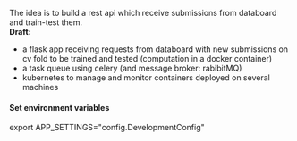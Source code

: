 The idea is to build a rest api which receive submissions from databoard and train-test them.  
**Draft:**   
- a flask app receiving requests from databoard with new submissions on cv fold to be trained and tested (computation in a docker container) 
- a task queue using celery (and message broker: rabibitMQ)  
- kubernetes to manage and monitor containers deployed on several machines  

#### Set environment variables
export APP_SETTINGS="config.DevelopmentConfig"

